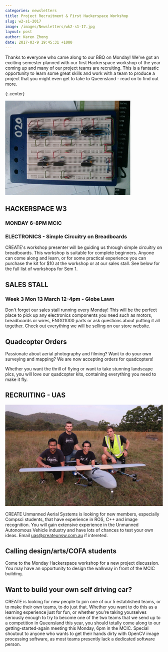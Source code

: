 ```yaml
---
categories: newsletters
title: Project Recruitment & First Hackerspace Workshop
slug: w2-s1-2017
image: /images/Newsletters/wk2-s1-17.jpg
layout: post
author: Karen Zhong
date: 2017-03-9 19:45:31 +1000
---
```


Thanks to everyone who came along to our BBQ on Monday! We've got an exciting semester planned with our first Hackerspace workshop of the year coming up and many of our project teams are recruiting. This is a fantastic opportunity to learn some great skills and work with a team to produce a project that you might even get to take to Queensland - read on to find out more.

{:.center}

![](/images/Newsletters/wk2-s1-17-1.jpg)

## HACKERSPACE W3
###  MONDAY 6-8PM MCIC
### ELECTRONICS - Simple Circuitry on Breadboards
CREATE's workshop presenter will be guiding us through simple circuitry on breadboards. This workshop is suitable for complete beginners. Anyone can come along and learn, or for some practical experience you can purchase the kit for $10 at the workshop or at our sales stall. See below for the full list of workshops for Sem 1.


## SALES STALL
### Week 3 Mon 13 March 12-4pm - Globe Lawn

Don't forget our sales stall running every Monday! This will be the perfect place to pick up any electronics components you need such as motors, breadboards or wires, ENGG1000 parts or ask questions  about putting it all together. Check out everything we will be selling on our store website.

## Quadcopter Orders
Passionate about aerial photography and filming? Want to do your own surveying and mapping? We are now accepting orders for quadcopters!

Whether you want the thrill of flying or want to take stunning landscape pics, you will love our quadcopter kits, containing everything you need to make it fly.


## RECRUITING - UAS

![](/images/Newsletters/uas.jpeg)

CREATE Unmanned Aerial Systems is looking for new members, especially Compsci students, that have experience in ROS, C++ and image recognition. You will gain extensive experience in the Unmanned Autonomous Vehicle industry and have lots of chances to test your own ideas. Email uas@createunsw.com.au if intereted.

## Calling design/arts/COFA students
Come to the Monday Hackerspace workshop for a new project discussion. You may have an opportunity to design the walkway in front of the MCIC building.

## Want to build your own self driving car?
CREATE is looking for new people to join one of our 5 established teams, or to make their own teams, to do just that. Whether you want to do this as a learning experience just for fun, or whether you're taking yourselves seriously enough to try to become one of the two teams that we send up to a competition in Queensland this year, you should totally come along to our getting-started-again meeting this Monday, 6pm in the MCIC. Special shoutout to anyone who wants to get their hands dirty with OpenCV image processing software, as most teams presently lack a dedicated software person.

